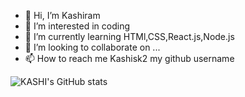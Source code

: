 - 👋 Hi, I’m Kashiram
- 👀 I’m interested in coding
- 🌱 I’m currently learning HTMl,CSS,React.js,Node.js
- 💞️ I’m looking to collaborate on ...
- 📫 How to reach me Kashisk2 my github username

<!---
Kashisk2/Kashisk2 is a ✨ special ✨ repository because its `README.md` (this file) appears on your GitHub profile.
You can click the Preview link to take a look at your changes.
--->
![KASHI's GitHub stats](https://github-readme-stats.vercel.app/api?username=Kashisk2&hide=contribs,prs)
